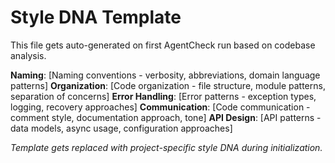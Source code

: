 # Style DNA Template

This file gets auto-generated on first AgentCheck run based on codebase analysis.

**Naming**: [Naming conventions - verbosity, abbreviations, domain language patterns]
**Organization**: [Code organization - file structure, module patterns, separation of concerns]
**Error Handling**: [Error patterns - exception types, logging, recovery approaches]
**Communication**: [Code communication - comment style, documentation approach, tone]
**API Design**: [API patterns - data models, async usage, configuration approaches]

*Template gets replaced with project-specific style DNA during initialization.*